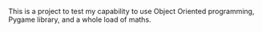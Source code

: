 This is a project to test my capability to use Object Oriented programming, Pygame library, and a whole load of maths.
